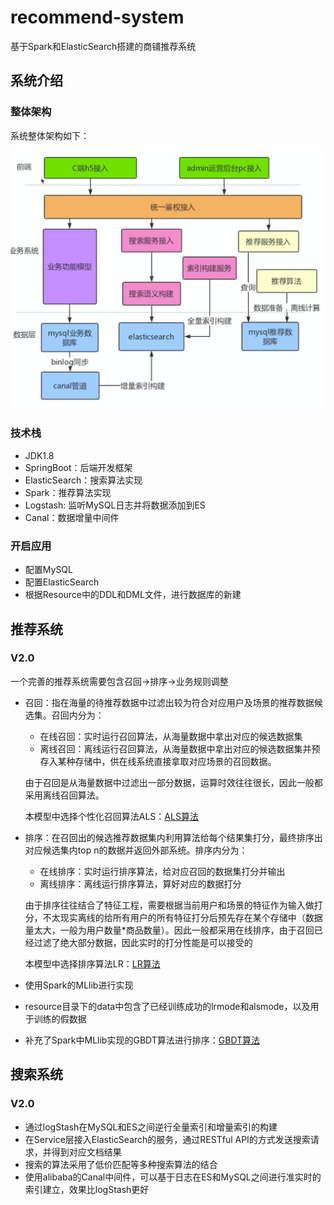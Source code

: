 # recommend-system
   
基于Spark和ElasticSearch搭建的商铺推荐系统

## 系统介绍

### 整体架构

系统整体架构如下：

![img.png](assets/framework.png)

### 技术栈

- JDK1.8
- SpringBoot：后端开发框架
- ElasticSearch：搜索算法实现
- Spark：推荐算法实现
- Logstash: 监听MySQL日志并将数据添加到ES
- Canal：数据增量中间件

### 开启应用

- 配置MySQL
- 配置ElasticSearch
- 根据Resource中的DDL和DML文件，进行数据库的新建

## 推荐系统

### V2.0

一个完善的推荐系统需要包含召回->排序->业务规则调整

- 召回：指在海量的待推荐数据中过滤出较为符合对应用户及场景的推荐数据候选集。召回内分为：
    - 在线召回：实时运行召回算法，从海量数据中拿出对应的候选数据集
    - 离线召回：离线运行召回算法，从海量数据中拿出对应的候选数据集并预存入某种存储中，供在线系统直接拿取对应场景的召回数据。

  由于召回是从海量数据中过滤出一部分数据，运算时效往往很长，因此一般都采用离线召回算法。 

  本模型中选择个性化召回算法ALS：[ALS算法](https://www.cnblogs.com/mstk/p/7208674.html)

- 排序：在召回出的候选推荐数据集内利用算法给每个结果集打分，最终排序出对应候选集内top n的数据并返回外部系统。排序内分为：
    - 在线排序：实时运行排序算法，给对应召回的数据集打分并输出
    - 离线排序：离线运行排序算法，算好对应的数据打分

  由于排序往往结合了特征工程，需要根据当前用户和场景的特征作为输入做打分，不太现实离线的给所有用户的所有特征打分后预先存在某个存储中（数据量太大，一般为用户数量*商品数量）。因此一般都采用在线排序，由于召回已经过滤了绝大部分数据，因此实时的打分性能是可以接受的

  本模型中选择排序算法LR：[LR算法](https://blog.csdn.net/hzwaxx/article/details/83861782)

- 使用Spark的MLlib进行实现

- resource目录下的data中包含了已经训练成功的lrmode和alsmode，以及用于训练的假数据

- 补充了Spark中MLlib实现的GBDT算法进行排序：[GBDT算法](https://zhuanlan.zhihu.com/p/52893677)

## 搜索系统

### V2.0

- 通过logStash在MySQL和ES之间逆行全量索引和增量索引的构建
- 在Service层接入ElasticSearch的服务，通过RESTful API的方式发送搜索请求，并得到对应文档结果
- 搜索的算法采用了低价匹配等多种搜索算法的结合
- 使用alibaba的Canal中间件，可以基于日志在ES和MySQL之间进行准实时的索引建立，效果比logStash更好
